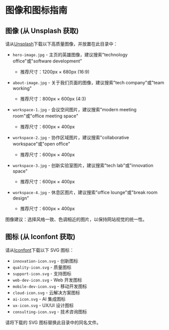 # 图像和图标指南

## 图像 (从 Unsplash 获取)

请从[Unsplash](https://unsplash.com/)下载以下高质量图像，并放置在此目录中：

- `hero-image.jpg` - 主页的英雄图像，建议搜索"technology office"或"software development"

  - 推荐尺寸：1200px × 680px (16:9)

- `about-image.jpg` - 关于我们页面的图像，建议搜索"tech company"或"team working"

  - 推荐尺寸：800px × 600px (4:3)

- `workspace-1.jpg` - 会议空间图片，建议搜索"modern meeting room"或"office meeting space"

  - 推荐尺寸：600px × 400px

- `workspace-2.jpg` - 协作区域图片，建议搜索"collaborative workspace"或"open office"

  - 推荐尺寸：600px × 400px

- `workspace-3.jpg` - 创新实验室图片，建议搜索"tech lab"或"innovation space"

  - 推荐尺寸：600px × 400px

- `workspace-4.jpg` - 休息区图片，建议搜索"office lounge"或"break room design"
  - 推荐尺寸：600px × 400px

图像建议：选择风格一致、色调相近的图片，以保持网站视觉的统一性。

## 图标 (从 Iconfont 获取)

请从[Iconfont](https://www.iconfont.cn/)下载以下 SVG 图标：

- `innovation-icon.svg` - 创新图标
- `quality-icon.svg` - 质量图标
- `support-icon.svg` - 支持图标
- `web-dev-icon.svg` - Web 开发图标
- `mobile-dev-icon.svg` - 移动开发图标
- `cloud-icon.svg` - 云解决方案图标
- `ai-icon.svg` - AI 集成图标
- `ux-icon.svg` - UX/UI 设计图标
- `consulting-icon.svg` - 技术咨询图标

请将下载的 SVG 图标替换此目录中的同名文件。
